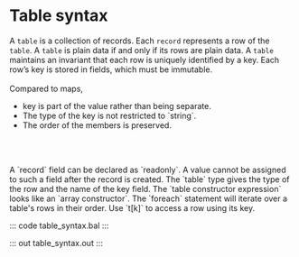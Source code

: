 # Table syntax

A `table` is a collection of records. Each `record` represents a row of the `table`.
A `table` is plain data if and only if its rows are plain data. A `table` maintains an invariant
that each row is uniquely identified by a key. Each row’s key is stored in fields, which
must be immutable. <br/><br/>
Compared to maps,
<ul>
<li>key is part of the value rather than being separate.</li>
<li>The type of the key is not restricted to `string`.</li>
<li>The order of the members is preserved.</li>
</ul>
<br/><br/>
<p>A `record` field can be declared as `readonly`. A value cannot be assigned to such a field
after the record is created. The `table` type gives the type of the row and the name of the key field.
The `table constructor expression` looks like an `array constructor`. The `foreach` statement will
iterate over a table's rows in their order. Use `t[k]` to access a row using its key.</p>

::: code table_syntax.bal :::

::: out table_syntax.out :::